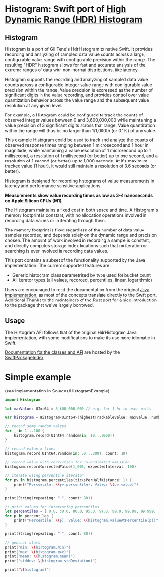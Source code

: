 # Histogram: Swift port of [High Dynamic Range (HDR) Histogram](http://hdrhistogram.org)

Histogram
----------------------------------------------
Histogram is a port of Gil Tene's HdrHistogram to native Swift. It provides recording and analyzing of sampled data value counts across a large, configurable value range with configurable precision within the range. The resulting "HDR" histogram allows for fast and accurate analysis of the extreme ranges of data with non-normal distributions, like latency.

Histogram supports the recording and analyzing of sampled data value counts across a configurable integer value range with configurable value precision within the range. Value precision is expressed as the number of significant digits in the value recording, and provides control over value quantization behavior across the value range and the subsequent value resolution at any given level.

For example, a Histogram could be configured to track the counts of observed integer values between 0 and 3,600,000,000 while maintaining a value precision of 3 significant digits across that range. Value quantization within the range will thus be no larger than 1/1,000th (or 0.1%) of any value. 

This example Histogram could be used to track and analyze the counts of observed response times ranging between 1 microsecond and 1 hour in magnitude, while maintaining a value resolution of 1 microsecond up to 1 millisecond, a resolution of 1 millisecond (or better) up to one second, and a resolution of 1 second (or better) up to 1,000 seconds. At it's maximum tracked value (1 hour), it would still maintain a resolution of 3.6 seconds (or better).

Histogram is designed for recording histograms of value measurements in latency and performance sensitive applications. 

**Measurements show value recording times as low as 3-4 nanoseconds on Apple Silicon CPUs (M1).** 

The Histogram maintains a fixed cost in both space and time. A Histogram's memory footprint is constant, with no allocation operations involved in recording data values or in iterating through them. 

The memory footprint is fixed regardless of the number of data value samples recorded, and depends solely on the dynamic range and precision chosen. The amount of work involved in recording a sample is constant, and directly computes storage index locations such that no iteration or searching is ever involved in recording data values.

This port contains a subset of the functionality supported by the Java implementation.  The current supported features are:

* Generic histogram class parametrized by type used for bucket count
* All iterator types (all values, recorded, percentiles, linear, logarithmic)

Users are encouraged to read the documentation from the original [Java implementation](https://github.com/HdrHistogram/HdrHistogram), 
as most of the concepts translate directly to the Swift port. Additional Thanks to the maintainers of the Rust port for a nice introduction to the package that we've largely borrowed.

## Usage

The Histogram API follows that of the original HdrHistogram Java implementation, with some modifications to make its use more idiomatic in Swift. 

[Documentation for the classes and API](https://swiftpackageindex.com/ordo-one/package-histogram/main/documentation/Histogram) are hosted by the [SwiftPackageIndex](http://www.swiftpackageindex.com)

# Simple example 

(see implementation in Sources/HistogramExample)

```Swift
import Histogram

let maxValue: UInt64 = 3_600_000_000 // e.g. for 1 hr in usec units

var histogram = Histogram<UInt64>(highestTrackableValue: maxValue, numberOfSignificantValueDigits: .three)

// record some random values
for _ in 1...100 {
    histogram.record(UInt64.random(in: 10...1000))
}

// record value n times
histogram.record(UInt64.random(in: 50...200), count: 10)

// record value with correction for co-ordinated omission
histogram.recordCorrectedValue(1_000, expectedInterval: 100)

// iterate using percentile iterator
for pv in histogram.percentiles(ticksPerHalfDistance: 1) {
    print("Percentile: \(pv.percentile), Value: \(pv.value)")
}

print(String(repeating: "-", count: 80))

// print values for interesting percentiles
let percentiles = [ 0.0, 50.0, 80.0, 95.0, 99.0, 99.9, 99.99, 99.999, 100.0 ]
for p in percentiles {
    print("Percentile: \(p), Value: \(histogram.valueAtPercentile(p))")
}

print(String(repeating: "-", count: 80))

// general stats
print("min: \(histogram.min)")
print("max: \(histogram.max)")
print("mean: \(histogram.mean)")
print("stddev: \(histogram.stdDeviation)")

print("\(histogram)")
```

